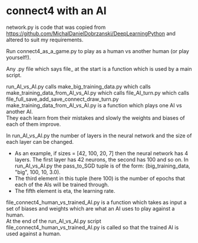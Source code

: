 # connect4 with an AI

network.py is code that was copied from https://github.com/MichalDanielDobrzanski/DeepLearningPython and altered to suit my requirements.

Run connect4_as_a_game.py to play as a human vs another human (or play yourself!).  

Any .py file which says file_ at the start is a function which is used by a main script.

run_AI_vs_AI.py calls make_big_training_data.py which calls make_training_data_from_AI_vs_AI.py which calls file_AI_turn.py which calls file_full_save_add_save_connect_draw_turn.py  
make_training_data_from_AI_vs_AI.py is a function which plays one AI vs another AI.  
They each learn from their mistakes and slowly the weights and biases of each of them improve.  

In run_AI_vs_AI.py the number of layers in the neural network and the size of each layer can be changed.
* As an example, if sizes = [42, 100, 20, 7] then the neural network has 4 layers. The first layer has 42 neurons, the second has 100 and so on.
In run_AI_vs_AI.py the pass_to_SGD tuple is of the form: (big_training_data, "big", 100, 10, 3.0).
* The third element in this tuple (here 100) is the number of epochs that each of the AIs will be trained through.
* The fifth element is eta, the learning rate.

file_connect4_human_vs_trained_AI.py is a function which takes as input a set of biases and weights which are what an AI uses to play against a human.  
At the end of the run_AI_vs_AI.py script file_connect4_human_vs_trained_AI.py is called so that the trained AI is used against a human.
